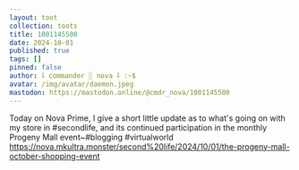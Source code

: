 ```yaml
---
layout: toot
collection: toots
title: 1001145500
date: 2024-10-01
published: true
tags: []
pinned: false
author: ⸸ commander ░ nova ⸸ :~$
avatar: /img/avatar/daemon.jpeg
mastodon: https://mastodon.online/@cmdr_nova/1001145500
---
```


Today on Nova Prime, I give a short little update as to what's going on with my store in #secondlife, and its continued participation in the monthly Progeny Mall event~#blogging #virtualworld https://nova.mkultra.monster/second%20life/2024/10/01/the-progeny-mall-october-shopping-event
